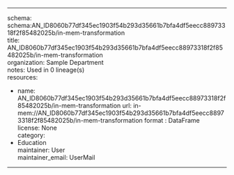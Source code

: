 


---  
schema: schema:AN_ID8060b77df345ec1903f54b293d35661b7bfa4df5eecc88973318f2f85482025b/in-mem-transformation  
title: AN_ID8060b77df345ec1903f54b293d35661b7bfa4df5eecc88973318f2f85482025b/in-mem-transformation  
organization: Sample Department  
notes: Used in 0 lineage(s)  
resources:  
  - name: AN_ID8060b77df345ec1903f54b293d35661b7bfa4df5eecc88973318f2f85482025b/in-mem-transformation 
    url: in-mem://AN_ID8060b77df345ec1903f54b293d35661b7bfa4df5eecc88973318f2f85482025b/in-mem-transformation 
    format : DataFrame  
license: None  
category:
  - Education  
maintainer: User  
maintainer_email: UserMail  
---